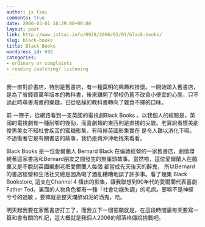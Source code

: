 ```yaml
---
author: jx tsai
comments: true
date: 2006-03-01 16:29:00+00:00
layout: post
link: http://www.jxtsai.info/0928/2006/03/01/black-books/
slug: black-books
title: Black Books
wordpress_id: 692
categories:
- ordinary or complaints
- reading /watching/ listening
---
```


我一直對於書店，特別是舊書店，有一種莫明的興趣和掛懷。一開始踏入舊書店，是為了省錢買萬年版本的教科書，後來離開了學校仍舊不改貪小便宜的心態，只不過此時尋書淘書的樂趣，已從枯橾的教科書轉向了雜食不擇的口味。  
  
前 一陣子，從網路看到一支英國的電視劇Black Books 。以我個人的經驗是，英國的電視劇有一種耐嚼的後勁，而喜劇類的東西則是直接的尖酸。老實說看慣美劇俊男美女不知社會疾苦的蜜糖影集，有時候英國影集實在 是令人難以消化下嚥。不過衝著它是有關書店的故事，我仍是興沖沖地找來看看。  
  
Black Books 是一位愛爾蘭人 Bernard Black 在倫敦經營的一家舊書店，劇情環繞著這家書店和Bernard朋友之間發生的無厘頭故事。當然啦，這位愛爾蘭人在戲裏又是不脫刻英國編劇老把愛爾蘭人每個 都當成先天後天的醉鬼， 所以Bernard 的書店經營和生活社交總是因為喝了酒亂糟糟地誤了許多事。看了幾集 Black Bookstore, 這支在Channel 4 播出的影集，讓我聯想到90年代的愛爾蘭代表喜劇Father Ted。裏面的人物角色都有一種「社會功能失調」的毛病。要嘛不是神經兮兮的過敏 ，要嘛就是整天爛醉如泥的酒鬼，哈。  
  
明天起我要在家舊書店打工了，而我立下一個誓願就是，在這段時間裏每天要寫一篇和書有關的札記，這大概就是我個人2006的部落格傳說挑戰吧。
